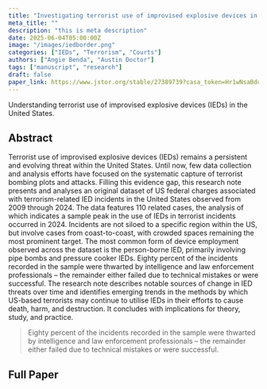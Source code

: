 ```yaml
---
title: "Investigating terrorist use of improvised explosive devices in the United States: Evidence from US federal court cases, 2009–2024"
meta_title: ""
description: "this is meta description"
date: 2025-06-04T05:00:00Z
image: "/images/iedborder.png"
categories: ["IEDs", "Terrorism", "Courts"]
authors: ["Angie Benda", "Austin Doctor"]
tags: ["manuscript", "research"]
draft: false
paper_link: https://www.jstor.org/stable/27389739?casa_token=Hr1wNsaBduoAAAAA%3A8BzdriOj7mcvK0wLWS0qcLb4JDmn91Lg6LmVMREc36fIdsrYOYxBVKDNFk1fe1abz54p8zyI3LH4PyRFMtywvVegIxSS8pTkCFHSKZz9qAv8ndJzuD4&seq=1
---
```


Understanding terrorist use of improvised explosive devices (IEDs) in the United States.

<!---more--->

## Abstract

Terrorist use of improvised explosive devices (IEDs) remains a persistent and evolving threat within the United States. Until now, few data collection and analysis efforts have focused on the systematic capture of terrorist bombing plots and attacks. Filling this evidence gap, this research note presents and analyses an original dataset of US federal charges associated with terrorism-related IED incidents in the United States observed from 2009 through 2024. The data features 110 related cases, the analysis of which indicates a sample peak in the use of IEDs in terrorist incidents occurred in 2024. Incidents are not siloed to a specific region within the US, but involve cases from coast-to-coast, with crowded spaces remaining the most prominent target. The most common form of device employment observed across the dataset is the person-borne IED, primarily involving pipe bombs and pressure cooker IEDs. Eighty percent of the incidents recorded in the sample were thwarted by intelligence and law enforcement professionals – the remainder either failed due to technical mistakes or were successful. The research note describes notable sources of change in IED threats over time and identifies emerging trends in the methods by which US-based terrorists may continue to utilise IEDs in their efforts to cause death, harm, and destruction. It concludes with implications for theory, study, and practice.

> Eighty percent of the incidents recorded in the sample were thwarted by intelligence and law enforcement professionals – the remainder either failed due to technical mistakes or were successful.

## Full Paper